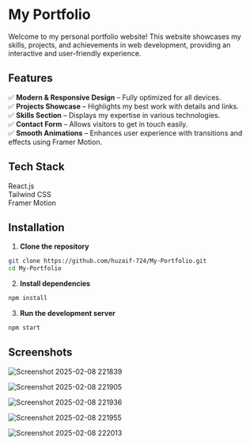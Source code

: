 # My Portfolio

Welcome to my personal portfolio website! This website showcases my skills, projects, and achievements in web development, providing an interactive and user-friendly experience.

## Features 

✅ **Modern & Responsive Design** – Fully optimized for all devices.  
✅ **Projects Showcase** – Highlights my best work with details and links.  
✅ **Skills Section** – Displays my expertise in various technologies.  
✅ **Contact Form** – Allows visitors to get in touch easily.  
✅ **Smooth Animations** – Enhances user experience with transitions and effects using Framer Motion.

## Tech Stack
React.js <br/>
Tailwind CSS <br/>
Framer Motion <br/>

## Installation

1. **Clone the repository**
```sh
git clone https://github.com/huzaif-724/My-Portfolio.git
cd My-Portfolio
```

2. **Install dependencies**
```sh
npm install
```

3. **Run the development server**
```sh
npm start

```

## Screenshots


![Screenshot 2025-02-08 221839](https://github.com/user-attachments/assets/2cdbc2f5-1335-4e19-a948-270c8db57a5c)

![Screenshot 2025-02-08 221905](https://github.com/user-attachments/assets/6266b096-8d82-4701-9197-68fce666bbfb)

![Screenshot 2025-02-08 221936](https://github.com/user-attachments/assets/bdecc957-90f8-48ea-bbc9-d574298a015f)

![Screenshot 2025-02-08 221955](https://github.com/user-attachments/assets/195dbbf9-4a5f-4dba-96f0-2379d81a6d1e)

![Screenshot 2025-02-08 222013](https://github.com/user-attachments/assets/b1ccb92f-ff23-45ba-80b7-38075a17074a)



